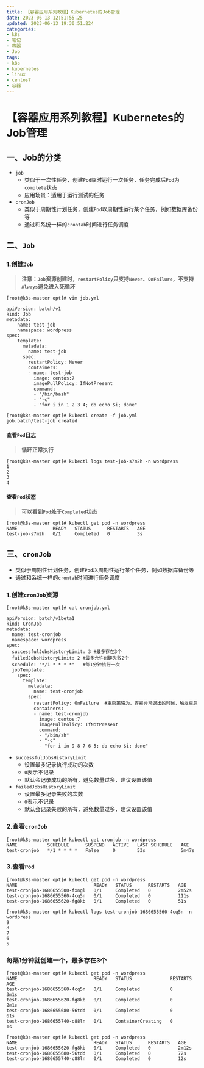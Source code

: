 ```yaml
---
title: 【容器应用系列教程】Kubernetes的Job管理
date: 2023-06-13 12:51:55.25
updated: 2023-06-13 19:30:51.224
categories: 
- k8s
- 笔记
- 容器
- Job
tags: 
- k8s
- kubernetes
- linux
- centos7
- 容器
---
```


# 【容器应用系列教程】Kubernetes的Job管理

## 一、Job的分类

- `job`
	- 类似于一次性任务，创建`Pod`临时运行一次任务，任务完成后`Pod`为`complete`状态
	- 应用场景：适用于运行测试的任务
- `cronJob`
	- 类似于周期性计划任务，创建`Pod`以周期性运行某个任务，例如数据库备份等 
	- 通过和系统一样的`crontab`时间进行任务调度

## 二、`Job`

### 1.创建`Job`

>**注意：`Job`资源创建时，`restartPolicy`只支持`Never`、`OnFailure`，不支持`Always`避免进入死循环**

```
[root@k8s-master opt]# vim job.yml

apiVersion: batch/v1
kind: Job
metadata:
    name: test-job
    namespace: wordpress
spec:
    template:
      metadata:
        name: test-job
      spec:
        restartPolicy: Never
        containers:
        - name: test-job
          image: centos:7
          imagePullPolicy: IfNotPresent
          command:
          - "/bin/bash"
          - "-c"
          - "for i in 1 2 3 4; do echo $i; done"
```

```
[root@k8s-master opt]# kubectl create -f job.yml 
job.batch/test-job created
```

#### 查看`Pod`日志

>**循环正常执行**

```
[root@k8s-master opt]# kubectl logs test-job-s7m2h -n wordpress
1
2
3
4
```

#### 查看`Pod`状态

>**可以看到`Pod`处于`Completed`状态**

```
[root@k8s-master opt]# kubectl get pod -n wordpress
NAME             READY   STATUS      RESTARTS   AGE
test-job-s7m2h   0/1     Completed   0          3s
```

## 三、`cronJob`

- 类似于周期性计划任务，创建`Pod`以周期性运行某个任务，例如数据库备份等 
- 通过和系统一样的`crontab`时间进行任务调度

### 1.创建`cronJob`资源

```
[root@k8s-master opt]# cat cronjob.yml

apiVersion: batch/v1beta1
kind: CronJob
metadata:
  name: test-cronjob
  namespace: wordpress
spec:
  successfulJobsHistoryLimit: 3	#最多存在3个
  failedJobsHistoryLimit: 2	#最多允许创建失败2个
  schedule: "*/1 * * * *"	#每1分钟执行一次
  jobTemplate:
    spec:
      template:
        metadata:
          name: test-cronjob
        spec:
          restartPolicy: OnFailure	#重启策略为，容器异常退出的时候，触发重启
          containers:
          - name: test-cronjob
            image: centos:7
            imagePullPolicy: IfNotPresent
            command:
            - "/bin/sh"
            - "-c"
            - "for i in 9 8 7 6 5; do echo $i; done"
```

- `successfulJobsHistoryLimit`
	- 设置最多记录执行成功的次数
	- `0`表示不记录
	- 默认会记录成功的所有，避免数量过多，建议设置该值
- `failedJobsHistoryLimit`
	- 设置最多记录失败的次数
	- `0`表示不记录
	- 默认会记录失败的所有，避免数量过多，建议设置该值

### 2.查看`cronJob`

```
[root@k8s-master opt]# kubectl get cronjob -n wordpress
NAME           SCHEDULE      SUSPEND   ACTIVE   LAST SCHEDULE   AGE
test-cronjob   */1 * * * *   False     0        53s             5m47s
```

### 3.查看`Pod`

```
[root@k8s-master opt]# kubectl get pod -n wordpress
NAME                            READY   STATUS      RESTARTS   AGE
test-cronjob-1686655500-fxngl   0/1     Completed   0          2m52s
test-cronjob-1686655560-4cq5n   0/1     Completed   0          111s
test-cronjob-1686655620-fg8kb   0/1     Completed   0          51s

[root@k8s-master opt]# kubectl logs test-cronjob-1686655560-4cq5n -n wordpress
9
8
7
6
5
```

### 每隔1分钟就创建一个，最多存在3个

```
[root@k8s-master opt]# kubectl get pod -n wordpress
NAME                            READY   STATUS              RESTARTS   AGE
test-cronjob-1686655560-4cq5n   0/1     Completed           0          3m1s
test-cronjob-1686655620-fg8kb   0/1     Completed           0          2m1s
test-cronjob-1686655680-56tdd   0/1     Completed           0          61s
test-cronjob-1686655740-c88ln   0/1     ContainerCreating   0          1s
```

```
[root@k8s-master opt]# kubectl get pod -n wordpress
NAME                            READY   STATUS      RESTARTS   AGE
test-cronjob-1686655620-fg8kb   0/1     Completed   0          2m12s
test-cronjob-1686655680-56tdd   0/1     Completed   0          72s
test-cronjob-1686655740-c88ln   0/1     Completed   0          12s
```
